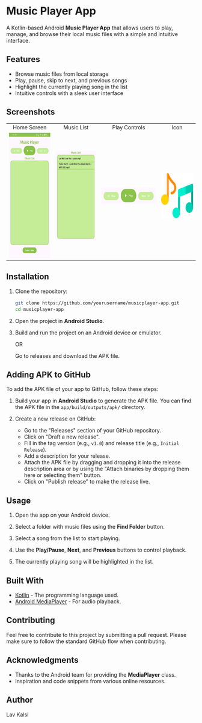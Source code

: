 # Music Player App

A Kotlin-based Android **Music Player App** that allows users to play, manage, and browse their local music files with a simple and intuitive interface.

## Features

- Browse music files from local storage
- Play, pause, skip to next, and previous songs
- Highlight the currently playing song in the list
- Intuitive controls with a sleek user interface

## Screenshots

<table>
  <tr>
    <td align="center">Home Screen</td>
    <td align="center">Music List</td>
    <td align="center">Play Controls</td>
    <td align="center">Icon</td>
  </tr>
  <tr>
    <td><img src="https://github.com/LavKalsi/MusicPlayer/blob/master/Screenshots/HomeScreen.jpg" width="150" height="334"/></td>
    <td><img src="https://github.com/LavKalsi/MusicPlayer/blob/master/Screenshots/MusicList.jpg" width="150" height="240"/></td>
    <td><img src="https://github.com/LavKalsi/MusicPlayer/blob/master/Screenshots/PlayControls.jpg" width="200" height="44"/></td>
    <td><img src="https://github.com/LavKalsi/MusicPlayer/blob/master/Screenshots/Icon.png" width="120" height="120"/></td>
  </tr>
</table>

## Installation

1. Clone the repository:

    ```bash
    git clone https://github.com/yourusername/musicplayer-app.git
    cd musicplayer-app
    ```

2. Open the project in **Android Studio**.

3. Build and run the project on an Android device or emulator.

    OR

    Go to releases and download the APK file.

## Adding APK to GitHub

To add the APK file of your app to GitHub, follow these steps:

1. Build your app in **Android Studio** to generate the APK file. You can find the APK file in the `app/build/outputs/apk/` directory.

2. Create a new release on GitHub:
    - Go to the "Releases" section of your GitHub repository.
    - Click on "Draft a new release".
    - Fill in the tag version (e.g., `v1.0`) and release title (e.g., `Initial Release`).
    - Add a description for your release.
    - Attach the APK file by dragging and dropping it into the release description area or by using the "Attach binaries by dropping them here or selecting them" button.
    - Click on "Publish release" to make the release live.

## Usage

1. Open the app on your Android device.
   
2. Select a folder with music files using the **Find Folder** button.

3. Select a song from the list to start playing.
   
4. Use the **Play/Pause**, **Next**, and **Previous** buttons to control playback.

5. The currently playing song will be highlighted in the list.

## Built With

- [Kotlin](https://kotlinlang.org/) - The programming language used.
- [Android MediaPlayer](https://developer.android.com/reference/android/media/MediaPlayer) - For audio playback.

## Contributing

Feel free to contribute to this project by submitting a pull request. Please make sure to follow the standard GitHub flow when contributing.

## Acknowledgments

- Thanks to the Android team for providing the **MediaPlayer** class.
- Inspiration and code snippets from various online resources.

## Author
Lav Kalsi
